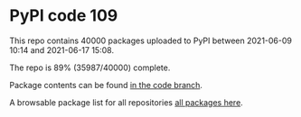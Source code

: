 # PyPI code 109

This repo contains 40000 packages uploaded to PyPI between 
2021-06-09 10:14 and 2021-06-17 15:08.

The repo is 89% (35987/40000) complete.

Package contents can be found [in the code branch](https://github.com/pypi-data/pypi-mirror-109/tree/code/packages).

A browsable package list for all repositories [all packages here](https://pypi-data.github.io/website/repositories/pypi-mirror-109).


